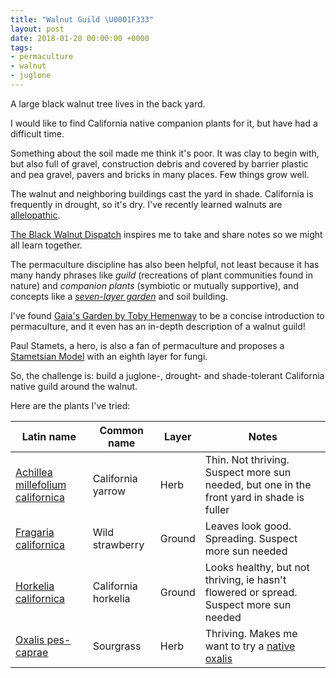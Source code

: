 ```yaml
---
title: "Walnut Guild \U0001F333"
layout: post
date: 2018-01-20 00:00:00 +0000
tags:
- permaculture
- walnut
- juglone
---
```

A large black walnut tree lives in the back yard.

I would like to find California native companion plants for it, but have had a difficult time.

Something about the soil made me think it's poor. It was clay to begin with, but also full of gravel, construction debris and covered by barrier plastic and pea gravel, pavers and bricks in many places. Few things grow well.

The walnut and neighboring buildings cast the yard in shade. California is frequently in drought, so it's dry. I've recently learned walnuts are [allelopathic](https://en.wikipedia.org/wiki/Allelopathy).

[The Black Walnut Dispatch](https://blackwalnutdispatch.com/the-black-walnut-society/) inspires me to take and share notes so we might all learn together.

The permaculture discipline has also been helpful, not least because it has many handy phrases like _guild_ (recreations of plant communities found in nature) and _companion plants_ (symbiotic or mutually supportive), and concepts like a [_seven-layer garden_](https://www.chelseagreen.com/blogs/designing-a-forest-garden-the-seven-story-garden/) and soil building.

I've found [Gaia's Garden by Toby Hemenway](https://www.chelseagreen.com/gaias-garden-second-edition) to be a concise introduction to permaculture, and it even has an in-depth description of a walnut guild!

Paul Stamets, a hero, is also a fan of permaculture and proposes a [Stametsian Model](http://www.fungi.com/blog/items/permaculture-with-a-mycological-twist.html) with an eighth layer for fungi.

So, the challenge is: build a juglone-, drought- and shade-tolerant California native guild around the walnut.

Here are the plants I've tried:

| Latin name | Common name | Layer | Notes |
| --- | --- | --- | --- |
| [Achillea millefolium californica](https://www.inaturalist.org/taxa/239065-Achillea-millefolium-californica) | California yarrow | Herb | Thin. Not thriving. Suspect more sun needed, but one in the front yard in shade is fuller |
| [Fragaria californica](https://www.inaturalist.org/taxa/61095-Fragaria-vesca-californica) | Wild strawberry | Ground | Leaves look good. Spreading. Suspect more sun needed |
| [Horkelia californica](https://www.inaturalist.org/taxa/61737-Horkelia-californica) | California horkelia | Ground | Looks healthy, but not thriving, ie hasn't flowered or spread. Suspect more sun needed |
| [Oxalis pes-caprae](https://www.inaturalist.org/taxa/53169-Oxalis-pes-caprae) | Sourgrass | Herb | Thriving. Makes me want to try a [native oxalis](https://www.inaturalist.org/taxa/78298-Oxalis-californica) |
